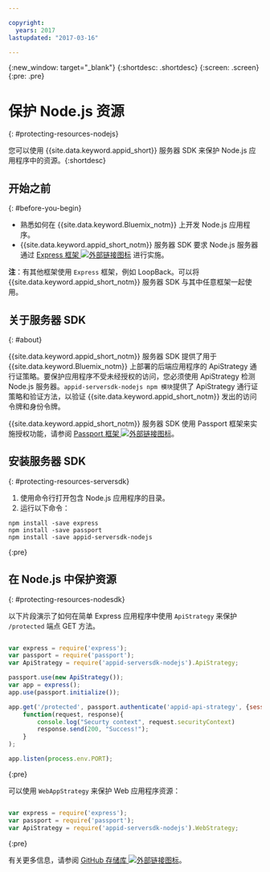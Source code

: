 ```yaml
---

copyright:
  years: 2017
lastupdated: "2017-03-16"

---
```


{:new_window: target="_blank"}
{:shortdesc: .shortdesc}
{:screen: .screen}
{:pre: .pre}

# 保护 Node.js 资源
{: #protecting-resources-nodejs}

您可以使用 {{site.data.keyword.appid_short}} 服务器 SDK 来保护 Node.js 应用程序中的资源。{:shortdesc}

## 开始之前
{: #before-you-begin}

* 熟悉如何在 {{site.data.keyword.Bluemix_notm}} 上开发 Node.js 应用程序。
* {{site.data.keyword.appid_short_notm}} 服务器 SDK 要求 Node.js 服务器通过 <a href="http://expressjs.com/" target="_blank">Express 框架 <img src="../../icons/launch-glyph.svg" alt="外部链接图标"></a> 进行实施。

**注**：有其他框架使用 `Express` 框架，例如 LoopBack。可以将 {{site.data.keyword.appid_short_notm}} 服务器 SDK 与其中任意框架一起使用。

## 关于服务器 SDK
{: #about}

{{site.data.keyword.appid_short_notm}} 服务器 SDK 提供了用于 {{site.data.keyword.Bluemix_notm}} 上部署的后端应用程序的 ApiStrategy 通行证策略。要保护应用程序不受未经授权的访问，您必须使用 ApiStrategy 检测 Node.js 服务器。`appid-serversdk-nodejs npm 模块`提供了 ApiStrategy 通行证策略和验证方法，以验证 {{site.data.keyword.appid_short_notm}} 发出的访问令牌和身份令牌。

{{site.data.keyword.appid_short_notm}} 服务器 SDK 使用 Passport 框架来实施授权功能，请参阅 <a href="http://passportjs.org/" target="_blank">Passport 框架 <img src="../../icons/launch-glyph.svg" alt="外部链接图标"></a>。


## 安装服务器 SDK
{: #protecting-resources-serversdk}

1. 使用命令行打开包含 Node.js 应用程序的目录。
2. 运行以下命令：

  ```
  npm install -save express
  npm install -save passport
  npm install -save appid-serversdk-nodejs
  ```
  {:pre}

## 在 Node.js 中保护资源
{: #protecting-resources-nodesdk}

以下片段演示了如何在简单 Express 应用程序中使用 `ApiStrategy` 来保护 `/protected` 端点 GET 方法。

  ```JavaScript

  var express = require('express');
  var passport = require('passport');
  var ApiStrategy = require('appid-serversdk-nodejs').ApiStrategy;

  passport.use(new ApiStrategy());
  var app = express();
  app.use(passport.initialize());

  app.get('/protected', passport.authenticate('appid-api-strategy', {session: false }),
      function(request, response){
          console.log("Securty context", request.securityContext)    
          response.send(200, "Success!");
      }
  );

  app.listen(process.env.PORT);
```
  {:pre}

可以使用 `WebAppStrategy` 来保护 Web 应用程序资源：

  ```JavaScript

  var express = require('express');
  var passport = require('passport');
  var ApiStrategy = require('appid-serversdk-nodejs').WebStrategy;
  ```
  {:pre}

有关更多信息，请参阅 <a href="https://github.com/ibm-cloud-security/appid-serversdk-nodejs" target="_blank">GitHub 存储库 <img src="../../icons/launch-glyph.svg" alt="外部链接图标"></a>。
